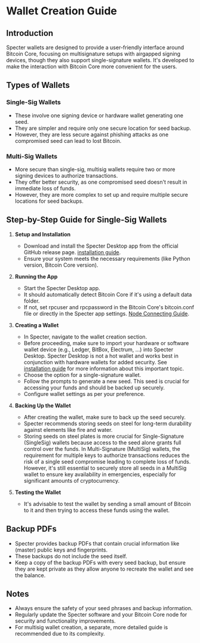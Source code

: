 # Wallet Creation Guide

## Introduction

Specter wallets are designed to provide a user-friendly interface around Bitcoin Core, focusing on multisignature setups with airgapped signing devices, though they also support single-signature wallets. It's developed to make the interaction with Bitcoin Core more convenient for the users.

## Types of Wallets

### Single-Sig Wallets
- These involve one signing device or hardware wallet generating one seed.
- They are simpler and require only one secure location for seed backup.
- However, they are less secure against phishing attacks as one compromised seed can lead to lost Bitcoin.

### Multi-Sig Wallets
- More secure than single-sig, multisig wallets require two or more signing devices to authorize transactions.
- They offer better security, as one compromised seed doesn't result in immediate loss of funds.
- However, they are more complex to set up and require multiple secure locations for seed backups.

## Step-by-Step Guide for Single-Sig Wallets

1. **Setup and Installation**
   - Download and install the Specter Desktop app from the official GitHub release page. [installation guide](docs/install_guide.md).
   - Ensure your system meets the necessary requirements (like Python version, Bitcoin Core version).

2. **Running the App**
   - Start the Specter Desktop app.
   - It should automatically detect Bitcoin Core if it's using a default data folder.
   - If not, set rpcuser and rpcpassword in the Bitcoin Core's bitcoin.conf file or directly in the Specter app settings. [Node Connecting Guide](docs/connect-your-node.md).

3. **Creating a Wallet**
   - In Specter, navigate to the wallet creation section.
   - Before proceeding, make sure to import your hardware or software wallet device (e.g., Ledger, BitBox, Electrum, ...) into Specter Desktop. Specter Desktop is not a hot wallet and works best in conjunction with hardware wallets for added security. See [installation guide](docs/DeviceCreationGuide.md) for more information about this important topic.
   - Choose the option for a single-signature wallet.
   - Follow the prompts to generate a new seed. This seed is crucial for accessing your funds and should be backed up securely.
   - Configure wallet settings as per your preference.


5. **Backing Up the Wallet**
   - After creating the wallet, make sure to back up the seed securely.
   - Specter recommends storing seeds on steel for long-term durability against elements like fire and water.
   - Storing seeds on steel plates is more crucial for Single-Signature (SingleSig) wallets because access to the seed alone grants full control over the funds. In Multi-Signature (MultiSig) wallets, the requirement for multiple keys to authorize transactions reduces the risk of a single seed compromise leading to complete loss of funds. However, it's still essential to securely store all seeds in a MultiSig wallet to ensure key availability in emergencies, especially for significant amounts of cryptocurrency.


6. **Testing the Wallet**
   - It's advisable to test the wallet by sending a small amount of Bitcoin to it and then trying to access these funds using the wallet.

## Backup PDFs

- Specter provides backup PDFs that contain crucial information like (master) public keys and fingerprints.
- These backups do not include the seed itself.
- Keep a copy of the backup PDFs with every seed backup, but ensure they are kept private as they allow anyone to recreate the wallet and see the balance.

## Notes

- Always ensure the safety of your seed phrases and backup information.
- Regularly update the Specter software and your Bitcoin Core node for security and functionality improvements.
- For multisig wallet creation, a separate, more detailed guide is recommended due to its complexity.
